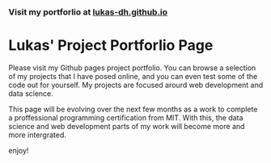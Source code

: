 ### Visit my portforlio at [lukas-dh.github.io](lukas-dh.github.io)

# Lukas' Project Portforlio Page
Please visit my Github pages project portfolio. You can browse a selection of my projects that I have posed online, and you can even test some of the code out for yourself.
My projects are focused arourd web development and data science. 

This page will be evolving over the next few months as a work to complete a proffessional programming certification from MIT. With this, the data science and web development parts
of my work will become more and more intergrated.

enjoy!
